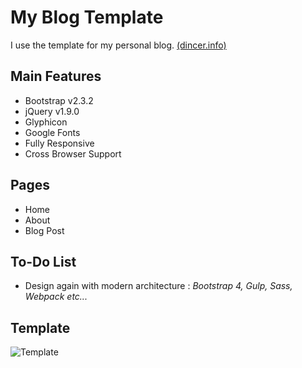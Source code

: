 # My Blog Template

I use the template for my personal blog. [(dincer.info)](http://dincer.info)

## Main Features

- Bootstrap v2.3.2
- jQuery v1.9.0
- Glyphicon
- Google Fonts
- Fully Responsive
- Cross Browser Support

## Pages

- Home
- About
- Blog Post

## To-Do List

- Design again with modern architecture : *Bootstrap 4, Gulp, Sass, Webpack etc...*

## Template

![Template](https://user-images.githubusercontent.com/3058102/50456367-e1221e80-0964-11e9-8a5a-188251c9a24b.jpg)
